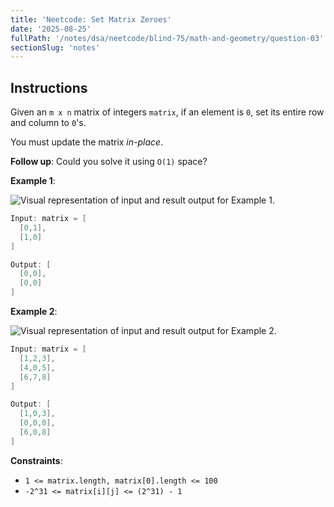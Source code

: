 ```yaml
---
title: 'Neetcode: Set Matrix Zeroes'
date: '2025-08-25'
fullPath: '/notes/dsa/neetcode/blind-75/math-and-geometry/question-03'
sectionSlug: 'notes'
---
```


## Instructions

Given an `m x n` matrix of integers `matrix`, if an element is `0`, set its entire row and column to `0`'s.

You must update the matrix _in-place_.

**Follow up**: Could you solve it using `O(1)` space?

**Example 1**:

<img src="https://imagedelivery.net/CLfkmk9Wzy8_9HRyug4EVA/49ffd14e-b32b-4ed8-e0d0-9378e5eb9b00/public" alt="Visual representation of input and result output for Example 1.">

```Java
Input: matrix = [
  [0,1],
  [1,0]
]

Output: [
  [0,0],
  [0,0]
]
```

**Example 2**:

<img src="https://imagedelivery.net/CLfkmk9Wzy8_9HRyug4EVA/04d99cc8-e453-464d-888c-58d0a95daf00/public" alt="Visual representation of input and result output for Example 2.">

```Java
Input: matrix = [
  [1,2,3],
  [4,0,5],
  [6,7,8]
]

Output: [
  [1,0,3],
  [0,0,0],
  [6,0,8]
]
```

**Constraints**:

- `1 <= matrix.length, matrix[0].length <= 100`
- `-2^31 <= matrix[i][j] <= (2^31) - 1`
